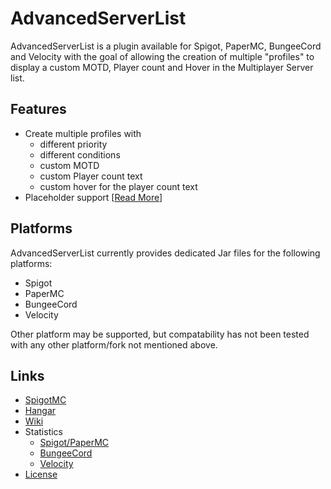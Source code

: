 [placeholders]: https://github.com/Andre601/AdvancedServerList/wiki/Profiles#placeholders
[wiki]: https://github.com/Andre601/AdvancedServerList/wiki

[spigot]: https://www.spigotmc.org/resources/102910/
[hangar]: https://hangar.benndorf.dev/Andre_601/AdvancedServerList

[stats-spigot]: https://bstats.org/plugin/bukkit/AdvancedServerList/15584
[stats-bungeecord]: https://bstats.org/plugin/bungeecord/AdvancedServerList/15585
[stats-velocity]: https://bstats.org/plugin/velocity/AdvancedServerList/15587

[license]: https://github.com/Andre601/AdvancedServerList/blob/master/LICENSE

# AdvancedServerList

AdvancedServerList is a plugin available for Spigot, PaperMC, BungeeCord and Velocity with the goal of allowing the creation of multiple "profiles" to display a custom MOTD, Player count and Hover in the Multiplayer Server list.

## Features

- Create multiple profiles with
  - different priority
  - different conditions
  - custom MOTD
  - custom Player count text
  - custom hover for the player count text
- Placeholder support [[Read More][placeholders]]

## Platforms

AdvancedServerList currently provides dedicated Jar files for the following platforms:

- Spigot
- PaperMC
- BungeeCord
- Velocity

Other platform may be supported, but compatability has not been tested with any other platform/fork not mentioned above.

## Links

- [SpigotMC][spigot]
- [Hangar][hangar]
- [Wiki][wiki]
- Statistics
  - [Spigot/PaperMC][stats-spigot]
  - [BungeeCord][stats-bungeecord]
  - [Velocity][stats-velocity]
- [License][license]
